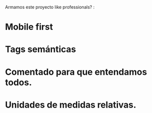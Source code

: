 Armamos este proyecto like professionals? :

# Mobile first

# Tags semánticas

# Comentado para que entendamos todos.

# Unidades de medidas relativas.
